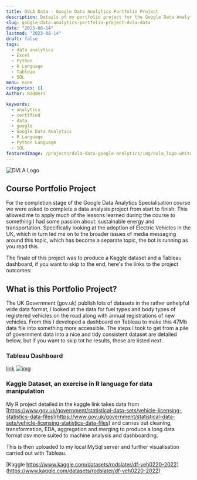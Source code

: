 ```yaml
---
title: DVLA Data - Google Data Analytics Portfolio Project
description: Details of my portfolio project for the Google Data Analytics Certification
slug: google-data-analytics-portfolio-project-dvla-data
date: "2023-08-14"
lastmod: "2023-08-14"
draft: false
tags:
  - data analytics
  - Excel
  - Python
  - R Language
  - Tableau
  - SQL
menu: none
categories: []
Author: Rodders

keywords:
  - analytics
  - certified
  - data
  - google
  - Google Data Analytics
  - R Language
  - Python Language
  - SQL
featuredImage: /projects/dvla-data-google-analytics/img/dvla_logo-white.png
---
```


  ![DVLA Logo](/projects/dvla-data-google-analytics/img/dvla_logo-white.png)

## Course Portfolio Project

For the completion stage of the Google Data Analytics Specialisation course we were asked to complete a data analysis project from start to finish.  This allowed me to apply much of the lessons learned during the course to something I had some passion about: sustainable energy and transportation. Specifically looking at the adoption of Electric Vehicles in the UK, which in turn led me on to the broader issues of media messaging around this topic, which has become a separate topic, the bot is running as you read this.

The finale of this project was to produce a Kaggle dataset and a Tableau dashboard, if you want to skip to the end, here's the links to the project outcomes:

## What is this Portfolio Project?

The UK Government (gov.uk) publish lots of datasets in the rather unhelpful wide data format, I looked at the data for fuel types and body types of registered vehicles on the road along with annual registrations of new vehicles. From this I developed a dashboard on Tableau to make this 47Mb data file into something more accessible. The steps I took to get from a pile of government data into a nice and tidy consistent dataset are detailed below, but if you want to skip tot he results, these are listed next.

### Tableau Dashboard

[link](https://public.tableau.com/views/VehiclesRegisteredforUKdf_VEH0220/FrontPage?:language=en-GB&:display_count=n&:origin=viz_share_link)
[![img](https://rodders.me/img/tableau-df_veh0220.png)](https://public.tableau.com/views/VehiclesRegisteredforUKdf_VEH0220/FrontPage?:language=en-GB&:display_count=n&:origin=viz_share_link)

### Kaggle Dataset, an exercise in R language for data manipulation

My R project detailed in the kaggle link takes data from [https://www.gov.uk/government/statistical-data-sets/vehicle-licensing-statistics-data-files](https://www.gov.uk/government/statistical-data-sets/vehicle-licensing-statistics-data-files) and carries out cleaning, transformation, EDA, aggregation and merging to produce a long data format csv more suited to machine analysis and dashboarding. 

This is then uploaded to my local MySql server and further visualisation carried out with Tableau.

[Kaggle https://www.kaggle.com/datasets/rodslater/df-veh0220-2022](https://www.kaggle.com/datasets/rodslater/df-veh0220-2022)
